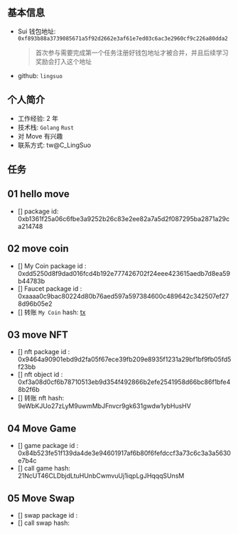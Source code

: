 ## 基本信息

- Sui 钱包地址: `0xf893b88a3739085671a5f92d2662e3af61e7ed03c6ac3e2960cf9c226a80dda2`
  > 首次参与需要完成第一个任务注册好钱包地址才被合并，并且后续学习奖励会打入这个地址
- github: `lingsuo`

## 个人简介

- 工作经验: 2 年
- 技术栈: `Golang` `Rust`
- 对 Move 有兴趣
- 联系方式: tw@C_LingSuo

## 任务

## 01 hello move

- [] package id: 0xb1361f25a06c6fbe3a9252b26c83e2ee82a7a5d2f087295ba2871a29ca214748

## 02 move coin

- [] My Coin package id :  0xdd5250d8f9dad016fcd4b192e777426702f24eee423615aedb7d8ea59b44783b
- [] Faucet package id : 0xaaaa0c9bac80224d80b76aed597a597384600c489642c342507ef278d96b05e2
- [] 转账 `My Coin` hash: [tx](https://suiscan.xyz/testnet/tx/ADhdBVPam6nhCS26a185dUNfE3ZFJn5au53h1VfB5ayu)

## 03 move NFT

- [] nft package id : 0x9464a90901ebd9d2fa05f67ece39fb209e8935f1231a29bf1bf9fb05fd5f23bb
- [] nft object id : 0xf3a08d0cf6b78710513eb9d354f492866b2efe2541958d66bc86f1bfe48b2f6b
- [] 转账 nft hash: 9eWbKJUo27zLyM9uwmMbJFnvcr9gk631gwdw1ybHusHV

## 04 Move Game

- [] game package id : 0x84b523fe51f139da4de3e94601917af6b80f6fefdccf3a73c6c3a3a5630e7b4c
- [] call game hash: 21NcUT46CLDbjdLtuHUnbCwmvuUj1iqpLgJHqqqSUnsM

## 05 Move Swap

- [] swap package id :
- [] call swap hash:
